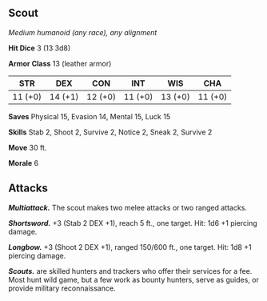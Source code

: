 ## Scout

*Medium humanoid (any race), any alignment*

**Hit Dice** 3 (13 3d8)

**Armor Class** 13 (leather armor)

| STR     | DEX     | CON     | INT     | WIS     | CHA     |
|---------|---------|---------|---------|---------|---------|
| 11 (+0) | 14 (+1) | 12 (+0) | 11 (+0) | 13 (+0) | 11 (+0) |

**Saves** Physical 15, Evasion 14, Mental 15, Luck 15

**Skills** Stab 2, Shoot 2, Survive 2, Notice 2, Sneak 2, Survive 2

**Move** 30 ft.

**Morale** 6

## Attacks

***Multiattack.*** The scout makes two melee attacks or two ranged attacks.

***Shortsword.*** +3 (Stab 2 DEX +1), reach 5 ft., one target. Hit: 1d6 +1 piercing damage.

***Longbow.*** +3 (Shoot 2 DEX +1), ranged 150/600 ft., one target. Hit: 1d8 +1 piercing damage.

***Scouts.*** are skilled hunters and trackers who offer their services for a fee. Most hunt wild game, but a few work as bounty hunters, serve as guides, or provide military reconnaissance.

